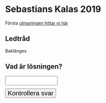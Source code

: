 # Sebastians Kalas 2019
Första [utmaningen hittar ni här](http://maps.google.com/maps?q=57.7141994,11.9025116) 

## Ledtråd
Baklänges

## Vad är lösningen?
<div id="q">
    <input style="font-size: 1.5em; width: 8em;" id="a" data-expect="blaze,blace,blase" type="text" />
    <br>
    <button style="font-size: 1.5em; margin-top: 0.5em" id="sub">Kontrollera svar</button>
    <a id="link" style="display: none;" href="https://archevel.github.io/kalas2019/q2">Till nasta!</a>
</div>
